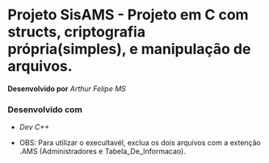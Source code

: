 # Projeto SisAMS - Projeto em C com structs, criptografia própria(simples), e manipulação de arquivos.

**Desenvolvido por** *Arthur Felipe MS*

### Desenvolvido com
* *Dev C++*

* OBS: Para utilizar o execultavél, exclua os dois arquivos com a extenção .AMS (Administradores e Tabela_De_Informacao).
